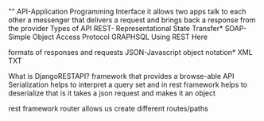 "" 
API-Application Programming Interface
it allows two apps talk to each other
a messenger that delivers a request and brings back a response from the provider
Types of API
REST- Representational State Transfer*
SOAP-Simple Object Access Protocol
GRAPHSQL
Using REST Here

formats of responses and requests 
JSON-Javascript object notation*
XML
TXT

What is DjangoRESTAPI?
framework that provides a browse-able API
Serialization helps to interpret a query set and in rest framework helps to deserialize that is it takes a json request and makes it an object

rest framework router allows us create different routes/paths 